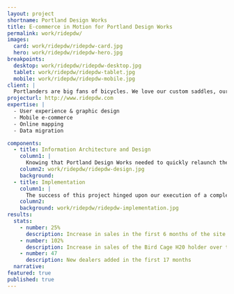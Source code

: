 ```yaml
---
layout: project
shortname: Portland Design Works
title: E-commerce in Motion for Portland Design Works
permalink: work/ridepdw/
images:
  card: work/ridepdw/ridepdw-card.jpg
  hero: work/ridepdw/ridepdw-hero.jpg
breakpoints:
  desktop: work/ridepdw/ridepdw-desktop.jpg
  tablet: work/ridepdw/ridepdw-tablet.jpg
  mobile: work/ridepdw/ridepdw-mobile.jpg
client: |
  Portlanders are big fans of bicycles. We love our custom saddles, our bamboo fenders, our Italian leather handlebar grips... Seriously, we're a little obsessive when it comes to eco-friendly commuting. So when Portland Design Works, a long-time client of ThinkShout, reached out to us to reimagine their e-commerce website, we couldn't have been more excited. Portland Design Works manufactures beautiful bicycle accessories designed for everyday use. They wanted to redesign their website to reflect the craftsmanship of their merchandise with strong visuals and and an easy-to-use e-commerce checkout process.
projecturl: http://www.ridepdw.com
expertise: | 
  - User experience & graphic design
  - Mobile e-commerce
  - Online mapping
  - Data migration

components:
  - title: Information Architecture and Design
    column1: |
      Knowing that Portland Design Works needed to quickly relaunch the new website with support for both mobile and tablet devices, we began the project with a rapid prototyping process. First, we developed a series of style tiles that explored a variety of graphic design directions. Then, we built responsive, clickable wireframes using the Foundation prototyping framework.
    column2: work/ridepdw/ridepdw-design.jpg
    background: 
  - title: Implementation
    column1: |
      The success of this project hinged upon our execution of a complex data migration from their Drupal 6 e-commerce website to Drupal 7. Once we completed this upgrade, we were able to take advantage of many new tools available in Drupal 7 to develop new features for the website, including a custom store locator with proximity search, and Tumblr integration for easy blogging.
    column2:
    background: work/ridepdw/ridepdw-implementation.jpg
results:
  stats:
    - number: 25%
      description: Increase in sales in the first 6 months of the site relaunch
    - number: 102%
      description: Increase in sales of the Bird Cage H20 holder over the first year
    - number: 47
      description: New dealers added in the first 17 months
  narrative:
featured: true
published: true
---
```

